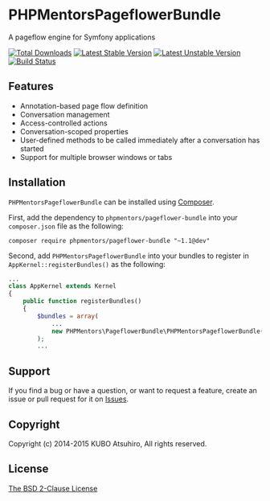 # PHPMentorsPageflowerBundle

A pageflow engine for Symfony applications

[![Total Downloads](https://poser.pugx.org/phpmentors/pageflower-bundle/downloads.png)](https://packagist.org/packages/phpmentors/pageflower-bundle)
[![Latest Stable Version](https://poser.pugx.org/phpmentors/pageflower-bundle/v/stable.png)](https://packagist.org/packages/phpmentors/pageflower-bundle)
[![Latest Unstable Version](https://poser.pugx.org/phpmentors/pageflower-bundle/v/unstable.png)](https://packagist.org/packages/phpmentors/pageflower-bundle)
[![Build Status](https://travis-ci.org/phpmentors-jp/pageflower-bundle.svg?branch=1.1)](https://travis-ci.org/phpmentors-jp/pageflower-bundle)

## Features

* Annotation-based page flow definition
* Conversation management
* Access-controlled actions
* Conversation-scoped properties
* User-defined methods to be called immediately after a conversation has started
* Support for multiple browser windows or tabs

## Installation

`PHPMentorsPageflowerBundle` can be installed using [Composer](http://getcomposer.org/).

First, add the dependency to `phpmentors/pageflower-bundle` into your `composer.json` file as the following:

```
composer require phpmentors/pageflower-bundle "~1.1@dev"
```

Second, add `PHPMentorsPageflowerBundle` into your bundles to register in `AppKernel::registerBundles()` as the following:

```php
...
class AppKernel extends Kernel
{
    public function registerBundles()
    {
        $bundles = array(
            ...
            new PHPMentors\PageflowerBundle\PHPMentorsPageflowerBundle(),
        );
        ...
```

## Support

If you find a bug or have a question, or want to request a feature, create an issue or pull request for it on [Issues](https://github.com/phpmentors-jp/pageflower-bundle/issues).

## Copyright

Copyright (c) 2014-2015 KUBO Atsuhiro, All rights reserved.

## License

[The BSD 2-Clause License](http://opensource.org/licenses/BSD-2-Clause)
